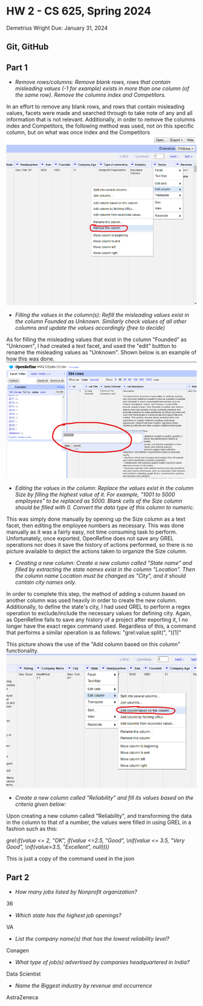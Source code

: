 # HW 2 - CS 625, Spring 2024

Demetrius Wright 
Due: January 31, 2024

## Git, GitHub


## Part 1

- *Remove rows/columns: Remove blank rows, rows that contain misleading values (-1 for example) exists in more than one column (of the same row). Remove the columns index and Competitors.*

In an effort to remove any blank rows, and rows that contain misleading values, facets were made and searched through to take note of any and all information that is not relevant. Additionally, in order to remove the columns index and Competitors, the following method was used, not on this specific column, but on what was once index and the Competitors
![pt1Q1](pt1Q1.png)

- *Filling the values in the column(s): Refill the misleading values exist in the column Founded as Unknown. Similarly check values of all other columns and update the values accordingly (free to decide)*

As for filling the misleading values that exist in the column "Founded" as "Unknown", I had created a text facet, and used the "edit" buttton to rename the misleading values as "Unknown". Shown below is an example of how this was done.
![pt1Q2](pt1Q2.png)

- *Editing the values in the column: Replace the values exist in the column Size by filling the highest value of it. For example, "1001 to 5000 employees" to be replaced as 5000. Blank cells of the Size column should be filled with 0. Convert the data type of this column to numeric.*

This was simply done manually by opening up the Size column as a text facet, then editing the employee numbers as necessary. This was done manually as it was a fairly easy, not time consuming task to perform. Unfortunately, once exported, OpenRefine does not save any GREL operations nor does it save the history of actions performed, so there is no picture available to depict the actions taken to organize the Size column.

- *Creating a new column: Create a new column called "State name" and filled by extracting the state names exist in the column "Location". Then the column name Location must be changed as "City", and it should contain city names only.*

In order to complete this step, the method of adding a column based on another column was used heavily in order to create the new column. Additionally, to define the state's city, I had used GREL to perform a regex operation to exclude/include the necessary values for defining city. Again, as OpenRefine fails to save any history of a project after exporting it, I no longer have the exact regex command used. Regardless of this, a command that performs a similar operation is as follows: "grel:value.split(\", \")[1]"

This picture shows the use of the "Add column based on this column" functionality.
![p1Q4](p1Q4.png)

- *Create a new column called "Reliability" and fill its values based on the criteria given below:*

Upon creating a new column called "Reliability", and transforming the data in the column to that of a number, the values were filled in using GREL in a fashion such as this:

*grel:if(value <= 2, \"OK\", if(value <=2.5, \"Good\", \nif(value <= 3.5, \"Very Good\", \nif(value>3.5, \"Excellent\", null))))*

This is just a copy of the command used in the json

## Part 2

- *How many jobs listed by Nonprofit organization?*

36

- *Which state has the highest job openings?*

VA

- *List the company name(s) that has the lowest reliability level?*

Conagen

- *What type of job(s) advertised by companies headquartered in India?*

Data Scientist

- *Name the Biggest industry by revenue and occurrence*

AstraZeneca